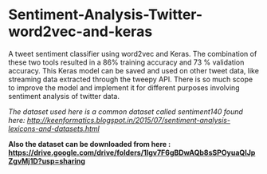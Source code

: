 # Sentiment-Analysis-Twitter-word2vec-and-keras
A tweet sentiment classifier using word2vec and Keras. The combination of these two tools resulted in a 86% training accuracy and 73 % validation accuracy. This Keras model can be saved and used on other tweet data, like streaming data extracted through the tweepy API. There is so much scope to improve the model and implement it for different purposes involving sentiment analysis of twitter data.

*The dataset used here is a common dataset called sentiment140 found here: http://keenformatics.blogspot.in/2015/07/sentiment-analysis-lexicons-and-datasets.html*

**Also the dataset can be downloaded from here : https://drive.google.com/drive/folders/1lgv7F6gBDwAQb8sSPOyuaQIJpZgvMj1D?usp=sharing**
